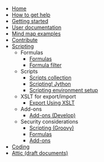 * [Home](/)
* [How to get help](../how-to-get-help.md)
* [Getting started](../getting-started/getting-started.md)
* [User documentation](../user-documentation/first-steps.md)
* [Mind map examples](https://github.com/freeplane/freeplane/discussions/categories/shared-mind-maps)
* [Contribute](../contribute/contribute.md)
* [Scripting](Scripting.md)
  * Formulas
    * [Formulas](Formulas.md)
    * [Formula filter](Scripting!_Script_filter.md)
  * Scripts
    * [Scripts collection](Scripts_collection.md)
    * [Scripting! Jython](Scripting!_Jython.md)
    * [Scripting environment setup](Scripting_environment_setup.md)
  * XSLT for export/import
    * [Export Using XSLT](Export_Using_XSLT.md)
  * Add-ons
    * [Add-ons (Develop)](Add-ons_(Develop).md)
  * Security considerations
    * [Scripting (Groovy)](Security_considerations.md#scripting)
    * [Formulas](Security_considerations.md#formulas)
    * [Add-ons](Security_considerations.md#add-ons)
* [Coding](../coding/Git_howto.md)
* [Attic (draft documents)](../attic/home.md)
